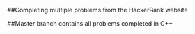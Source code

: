 ##Completing multiple problems from the HackerRank website

##Master branch contains all problems completed in C++